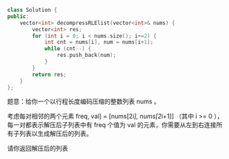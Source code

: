 ```CPP
class Solution {
public:
    vector<int> decompressRLElist(vector<int>& nums) {
        vector<int> res;
        for (int i = 0; i < nums.size(); i+=2) {
            int cnt = nums[i], num = nums[i+1];
            while (cnt--) {
                res.push_back(num);
            }
        }
        return res;
    }
};
```

题意：给你一个以行程长度编码压缩的整数列表 nums 。

考虑每对相邻的两个元素 freq, val] = [nums[2*i], nums[2*i+1]] （其中 i >= 0 ），每一对都表示解压后子列表中有 freq 个值为 val 的元素，你需要从左到右连接所有子列表以生成解压后的列表。

请你返回解压后的列表